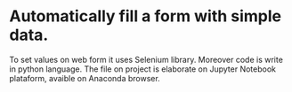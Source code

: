 # Automatically fill a form with simple data.

To set values on web form it uses Selenium library. Moreover code is write in python language. 
The file on project is elaborate on Jupyter Notebook plataform, avaible on Anaconda browser.
